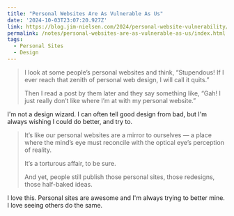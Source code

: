 ```yaml
---
title: "Personal Websites Are As Vulnerable As Us"
date: '2024-10-03T23:07:20.927Z'
link: https://blog.jim-nielsen.com/2024/personal-website-vulnerability/
permalink: /notes/personal-websites-are-as-vulnerable-as-us/index.html
tags:
  - Personal Sites
  - Design
---
```


> I look at some people’s personal websites and think, “Stupendous! If I ever reach that zenith of personal web design, I will call it quits.”
>
> Then I read a post by them later and they say something like, “Gah! I just really don’t like where I’m at with my personal website.”

I'm not a design wizard. I can often tell good design from bad, but I'm always wishing I could do better, and try to.

> It’s like our personal websites are a mirror to ourselves — a place where the mind’s eye must reconcile with the optical eye’s perception of reality.
>
> It’s a torturous affair, to be sure.
>
> And yet, people still publish those personal sites, those redesigns, those half-baked ideas.

I love this. Personal sites are awesome and I'm always trying to better mine. I love seeing others do the same.